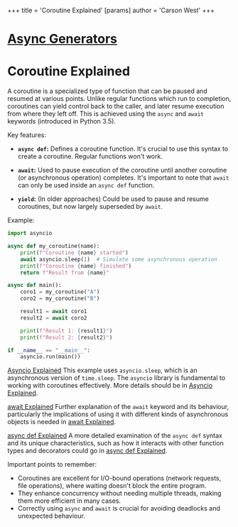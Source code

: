 +++
 title = 'Coroutine Explained'
[params]
	author = 'Carson West'
+++
# [Async Generators](./../async-generators/)
# Coroutine Explained

A coroutine is a specialized type of function that can be paused and resumed at various points.  Unlike regular functions which run to completion, coroutines can yield control back to the caller, and later resume execution from where they left off.  This is achieved using the `async` and `await` keywords (introduced in Python 3.5).

Key features:

* **`async def`:** Defines a coroutine function.  It's crucial to use this syntax to create a coroutine.  Regular functions won't work.

* **`await`:**  Used to pause execution of the coroutine until another coroutine (or asynchronous operation) completes.  It's important to note that `await` can only be used inside an `async def` function.


* **`yield`:** (In older approaches)  Could be used to pause and resume coroutines, but now largely superseded by `await`.


Example:

```python
import asyncio

async def my_coroutine(name):
    print(f"Coroutine {name} started")
    await asyncio.sleep(1)  # Simulate some asynchronous operation
    print(f"Coroutine {name} finished")
    return f"Result from {name}"

async def main():
    coro1 = my_coroutine("A")
    coro2 = my_coroutine("B")

    result1 = await coro1
    result2 = await coro2

    print(f"Result 1: {result1}")
    print(f"Result 2: {result2}")

if __name__ == "__main__":
    asyncio.run(main())
```

[Asyncio Explained](./../asyncio-explained/)  This example uses `asyncio.sleep`, which is an asynchronous version of `time.sleep`.  The `asyncio` library is fundamental to working with coroutines effectively.  More details should be in [Asyncio Explained](./../asyncio-explained/).

[await Explained](./../await-explained/)  Further explanation of the `await` keyword and its behaviour, particularly the implications of using it with different kinds of asynchronous objects is needed in [await Explained](./../await-explained/).

[async def Explained](./../async-def-explained/)  A more detailed examination of the `async def` syntax and its unique characteristics, such as how it interacts with other function types and decorators could go in [async def Explained](./../async-def-explained/).


Important points to remember:

* Coroutines are excellent for I/O-bound operations (network requests, file operations), where waiting doesn't block the entire program.
*  They enhance concurrency without needing multiple threads, making them more efficient in many cases.
*  Correctly using `async` and `await` is crucial for avoiding deadlocks and unexpected behaviour.
